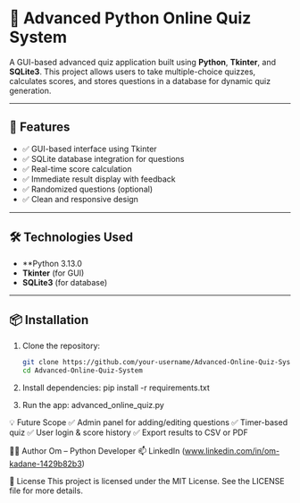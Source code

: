 # 🧠 Advanced Python Online Quiz System

A GUI-based advanced quiz application built using **Python**, **Tkinter**, and **SQLite3**. This project allows users to take multiple-choice quizzes, calculates scores, and stores questions in a database for dynamic quiz generation.

---

## 🚀 Features

- ✅ GUI-based interface using Tkinter  
- ✅ SQLite database integration for questions  
- ✅ Real-time score calculation  
- ✅ Immediate result display with feedback  
- ✅ Randomized questions (optional)  
- ✅ Clean and responsive design  

---

## 🛠️ Technologies Used

- **Python 3.13.0
- **Tkinter** (for GUI)  
- **SQLite3** (for database)

---

## 📦 Installation

1. Clone the repository:
   ```bash
   git clone https://github.com/your-username/Advanced-Online-Quiz-System.git
   cd Advanced-Online-Quiz-System

2. Install dependencies:
   pip install -r requirements.txt

4. Run the app:
   advanced_online_quiz.py
   
💡 Future Scope
✅ Admin panel for adding/editing questions
✅ Timer-based quiz
✅ User login & score history
✅ Export results to CSV or PDF

🙋‍♂️ Author
Om – Python Developer
📫 LinkedIn (www.linkedin.com/in/om-kadane-1429b82b3)

📄 License
This project is licensed under the MIT License. See the LICENSE file for more details.
